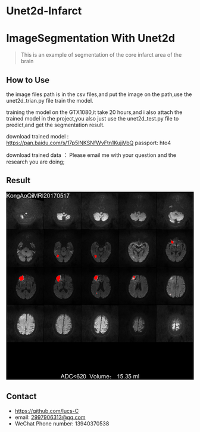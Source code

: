 # Unet2d-Infarct
# ImageSegmentation With Unet2d
> This is an example of segmentation of the core infarct area of the brain

## How to Use

the image files path is in the csv files,and put the image on the path,use the unet2d_trian.py file train the model. 

training the model on the GTX1080,it take 20 hours,and i also attach the trained model in the project,you also just use the unet2d_test.py file to predict,and get the segmentation result.

download trained model : https://pan.baidu.com/s/17p5lNKSNfWvFtn1KujjVbQ passport: hto4

download trained data  ： Please email me with your question and the research you are doing;

## Result


![](https://github.com/lucs-C/Unet2d-Infarct/raw/master/Dataset/Infarct.png)  

## Contact
* https://github.com/lucs-C
* email: 2997906313@qq.com
* WeChat Phone number: 13940370538
